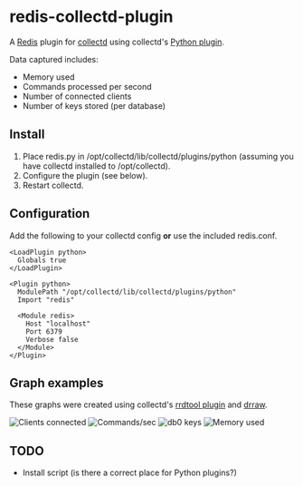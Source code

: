 redis-collectd-plugin
=====================

A [Redis](http://redis.google.code.com) plugin for [collectd](http://collectd.org) using collectd's [Python plugin](http://collectd.org/documentation/manpages/collectd-python.5.shtml).

Data captured includes:

 * Memory used
 * Commands processed per second
 * Number of connected clients
 * Number of keys stored (per database)

Install
-------
 1. Place redis.py in /opt/collectd/lib/collectd/plugins/python (assuming you have collectd installed to /opt/collectd).
 2. Configure the plugin (see below).
 3. Restart collectd.

Configuration
-------------
Add the following to your collectd config **or** use the included redis.conf.

    <LoadPlugin python>
      Globals true
    </LoadPlugin>
    
    <Plugin python>
      ModulePath "/opt/collectd/lib/collectd/plugins/python"
      Import "redis"
    
      <Module redis>
        Host "localhost"
        Port 6379
        Verbose false
      </Module>
    </Plugin>

Graph examples
--------------
These graphs were created using collectd's [rrdtool plugin](http://collectd.org/wiki/index.php/Plugin:RRDtool) and [drraw](http://web.taranis.org/drraw/).

![Clients connected](http://github.com/powdahound/redis-collectd-plugin/raw/master/screenshots/graph_clients_connected.png)
![Commands/sec](http://github.com/powdahound/redis-collectd-plugin/raw/master/screenshots/graph_commands_per_sec.png)
![db0 keys](http://github.com/powdahound/redis-collectd-plugin/raw/master/screenshots/graph_db0_keys.png)
![Memory used](http://github.com/powdahound/redis-collectd-plugin/raw/master/screenshots/graph_memory_used.png)

TODO
----
 * Install script (is there a correct place for Python plugins?)
